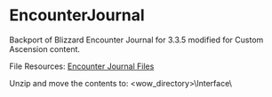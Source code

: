 # EncounterJournal

Backport of Blizzard Encounter Journal for 3.3.5 modified for Custom Ascension content.

File Resources: <a href="https://drive.google.com/drive/folders/1S1yrpheTZSCGQSVIEhF1mx3in0OguGRc?usp=sharing"> Encounter Journal Files </a>

Unzip and move the contents to: <wow_directory>\Interface\

